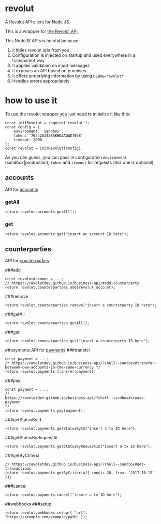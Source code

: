 # revolut
A Revolut API client for Node JS

This is a wrapper for [the Revolut API](https://revolutdev.github.io/business-api/#introduction)

This NodeJS APIs is helpful because:

1. it hides revolut urls from you 
2. Configuration is injected on startup and used everywhere in a transparent way
3. It applies validation on input messages
4. It exposes an API based on promises
5. It offers underlying information by using `DEBUG=revolut*`
6. Handles errors appropriately

# how to use it
To use the revolut wrapper you just need to initialise it like this:

```
const initRevolut = require('revolut');
const config = {
    environment: 'sandbox',
    token: '7634253428AKHDJAGWD7868' 
    timeout: 2000
};
const revolut = initRevolut(config);
```

As you can guess, you can pass in configuration `environment` (sandbox|production), `token` and `timeout` for requests (this one is optional).

## accounts
API for [accounts](https://revolutdev.github.io/business-api/?shell--sandbox#accounts)

### getAll
```
return revolut.accounts.getAll();
```

### get
```
return revolut.accounts.get("insert an account ID here");
```

## counterparties
API for [counterparties](https://revolutdev.github.io/business-api/?shell--sandbox#counterparties)

###add
```
const revolutAccount = ...; 
// https://revolutdev.github.io/business-api/#add-counterparty
return revolut.counterparties.add(revolut_account);
```

###remove
```
return revolut.counterparties.remove("insert a counterparty ID here");
```

###getAll
```
return revolut.counterparties.getAll();
```

###get
```
return revolut.counterparties.get("insert a counterparty ID here");
```

##payments
API for [payments](https://revolutdev.github.io/business-api/?shell--sandbox#payments)
###transfer
```
const payment = ...;
/* https://revolutdev.github.io/business-api/?shell--sandbox#transfer-between-own-accounts-in-the-same-currency */
return revolut.payments.transfer(payment);
```

###pay
```
const payment = ...;
/*
https://revolutdev.github.io/business-api/?shell--sandbox#create-payment
*/
return revolut.payments.pay(payment);
```

###getStatusById
```
return revolut.payments.getStatusById("insert a tx ID here");
```

###getStatusByRequestId
```
return revolut.payments.getStatusByRequestId("insert a tx ID here");
```

###getByCriteria
```
// https://revolutdev.github.io/business-api/?shell--sandbox#get-transactions
return revolut.payments.getByCriteria({ count: 20, from: '2017-10-12' });
```

###cancel
```
return revolut.payments.cancel("insert a tx ID here");
```

##webhooks
###setup
```
return revolut.webhooks.setup({ "url": "https://example.com/example/path" });
```